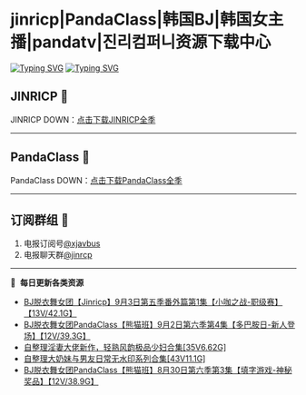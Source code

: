 # jinricp|PandaClass|韩国BJ|韩国女主播|pandatv|진리컴퍼니资源下载中心   
[![Typing SVG](https://readme-typing-svg.herokuapp.com?font=Fira+Code&pause=1000&center=true&vCenter=true&random=true&width=435&lines=所有链接都需要翻墙访问)](https://jinri-cp.neocities.org/free.html)
[![Typing SVG](https://readme-typing-svg.herokuapp.com?font=Fira+Code&pause=1000&center=true&vCenter=true&random=true&width=435&lines=点击进入福利资源下载中心)](https://pandaclass.neocities.org/)
## JINRICP 👋   
JINRICP DOWN：[点击下载JINRICP全季](https://mypikpak.com/s/VODz7HXQoqcX0UrvaXfDtFoPo1)
****
## PandaClass 💯   
PandaClass DOWN：[点击下载PandaClass全季](https://mypikpak.com/s/VOKOTZkoEnkyvCnELVSquM97o1)   
****
## 订阅群组 🔞
1. 电报订阅号[@xjavbus](https://t.me/xjavbus)
2. 电报聊天群[@jinrcp](https://t.me/jinrcp)
**** 
📕 &nbsp;**每日更新各类资源**
<!-- BLOG-POST-LIST:START -->
- [BJ脱衣舞女团【Jinricp】9月3日第五季番外篇第1集【小咖之战-职级赛】【13V/42.1G】](https://fuli.rulel.com/511.html)
- [BJ脱衣舞女团PandaClass【熊猫班】9月2日第六季第4集【多巴胺日-新人登场】【12V/39.3G】](https://fuli.rulel.com/510.html)
- [自整理淫妻大佬新作，轻熟风韵极品少妇合集[35V6.62G]](https://fuli.rulel.com/509.html)
- [自整理大奶妹与男友日常无水印系列合集[43V11.1G]](https://fuli.rulel.com/508.html)
- [BJ脱衣舞女团PandaClass【熊猫班】8月30日第六季第3集【填字游戏-神秘奖品】【12V/38.9G】](https://fuli.rulel.com/506.html)
<!-- BLOG-POST-LIST:END -->
